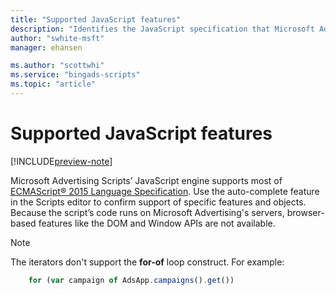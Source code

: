 ```yaml
---
title: "Supported JavaScript features"
description: "Identifies the JavaScript specification that Microsoft Advertising Scripts supports."
author: "swhite-msft"
manager: ehansen

ms.author: "scottwhi"
ms.service: "bingads-scripts"
ms.topic: "article"
---
```


# Supported JavaScript features

[!INCLUDE[preview-note](../includes/preview-note.md)]

Microsoft Advertising Scripts’ JavaScript engine supports most of [ECMAScript® 2015 Language Specification](http://www.ecma-international.org/ecma-262/6.0/). Use the auto-complete feature in the Scripts editor to confirm support of specific features and objects. Because the script’s code runs on Microsoft Advertising's servers, browser-based features like the DOM and Window APIs are not available.


> [!NOTE]
> The iterators don't support the **for-of** loop construct. For example:
>  
> ```javascript
>     for (var campaign of AdsApp.campaigns().get())
> ```
